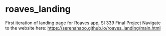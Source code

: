 # roaves_landing
First iteration of landing page for Roaves app, SI 339 Final Project
Navigate to the website here: https://serenahaoo.github.io/roaves_landing/main.html

